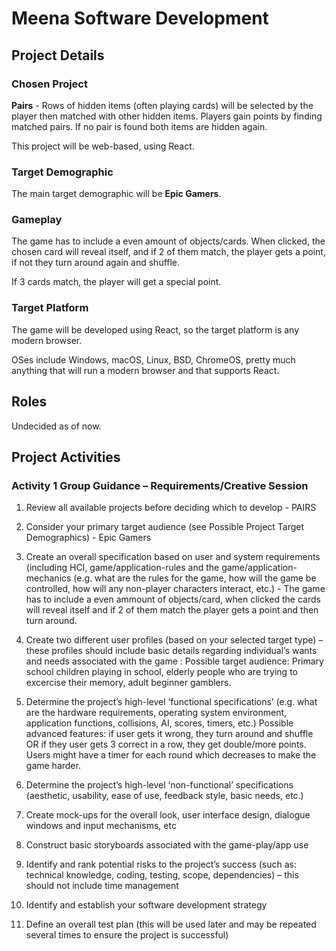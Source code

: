 # Meena Software Development

## Project Details

### Chosen Project

**Pairs** - Rows of hidden items (often playing cards) will be selected by the player then matched with other hidden items. Players gain points by
finding matched pairs. If no pair is found both items are hidden again.

This project will be web-based, using React.

### Target Demographic

The main target demographic will be **Epic Gamers**.

### Gameplay

The game has to include a even amount of objects/cards. When clicked, the chosen card will reveal itself, and if 2 of them match, the player gets a point, if not they turn around again and shuffle.

If 3 cards match, the player will get a special point.

### Target Platform

The game will be developed using React, so the target platform is any modern browser.

OSes include Windows, macOS, Linux, BSD, ChromeOS, pretty much anything that will run a modern browser and that supports React.

## Roles

Undecided as of now.

## Project Activities


### Activity 1 Group Guidance – Requirements/Creative Session

1. Review all available projects before deciding which to develop - PAIRS

2. Consider your primary target audience (see Possible Project Target Demographics) - Epic Gamers  

3. Create an overall specification based on user and system requirements (including HCI, game/application-rules and the game/application-
mechanics (e.g. what are the rules for the game, how will the game be controlled, how will any non-player characters interact, etc.) - The game has to include a even ammount of objects/card, when clicked the cards will reveal itself and if 2 of them match the player gets a point and then turn around. 
 
5. Create two different user profiles (based on your selected target type) – these profiles should include basic details regarding individual’s
wants and needs associated with the game : Possible target audience: Primary school children playing in school, elderly people who are trying to excercise their memory, adult beginner gamblers. 

7. Determine the project’s high-level ‘functional specifications’ (e.g. what are the hardware requirements, operating system environment,
application functions, collisions, AI, scores, timers, etc.)
Possible advanced features: if user gets it wrong, they turn around and shuffle OR if they user gets 3 correct in a row, they get double/more points. Users might have a timer for each round which decreases to make the game harder. 

9. Determine the project’s high-level ‘non-functional’ specifications (aesthetic, usability, ease of use, feedback style, basic needs, etc.)
10. Create mock-ups for the overall look, user interface design, dialogue windows and input mechanisms, etc
11. Construct basic storyboards associated with the game-play/app use
12. Identify and rank potential risks to the project’s success (such as: technical knowledge, coding, testing, scope, dependencies) – this should
not include time management
13. Identify and establish your software development strategy
14. Define an overall test plan (this will be used later and may be repeated several times to ensure the project is successful)
